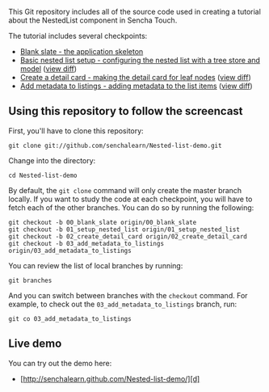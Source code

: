 This Git repository includes all of the source code used in creating a tutorial about the NestedList component in Sencha Touch.

The tutorial includes several checkpoints:

* [Blank slate - the application skeleton][00]
* [Basic nested list setup - configuring the nested list with a tree store and model][01] ([view diff][00-01])
* [Create a detail card - making the detail card for leaf nodes][02] ([view diff][01-02])
* [Add metadata to listings - adding metadata to the list items][03] ([view diff][02-03])

Using this repository to follow the screencast
----------------------------------------------

First, you'll have to clone this repository:

    git clone git://github.com/senchalearn/Nested-list-demo.git

Change into the directory:

    cd Nested-list-demo

By default, the `git clone` command will only create the master branch locally. If you want to study the code at each checkpoint, you will have to fetch each of the other branches. You can do so by running the following:

    git checkout -b 00_blank_slate origin/00_blank_slate
    git checkout -b 01_setup_nested_list origin/01_setup_nested_list
    git checkout -b 02_create_detail_card origin/02_create_detail_card
    git checkout -b 03_add_metadata_to_listings origin/03_add_metadata_to_listings

You can review the list of local branches by running:

    git branches

And you can switch between branches with the `checkout` command. For example, to check out the `03_add_metadata_to_listings` branch, run:

    git co 03_add_metadata_to_listings

Live demo
---------

You can try out the demo here:

* [http://senchalearn.github.com/Nested-list-demo/][d]

[00]: https://github.com/senchalearn/Nested-list-demo/tree/00_blank_slate
[01]: https://github.com/senchalearn/Nested-list-demo/tree/01_setup_nested_list
[02]: https://github.com/senchalearn/Nested-list-demo/tree/02_create_detail_card
[03]: https://github.com/senchalearn/Nested-list-demo/tree/03_add_metadata_to_listings

[00-01]: https://github.com/senchalearn/Nested-list-demo/compare/00_blank_slate...01_setup_nested_list
[01-02]: https://github.com/senchalearn/Nested-list-demo/compare/01_setup_nested_list...02_create_detail_card
[02-03]: https://github.com/senchalearn/Nested-list-demo/compare/02_create_detail_card...03_add_metadata_to_listings

[d]: http://senchalearn.github.com/Nested-list-demo/
